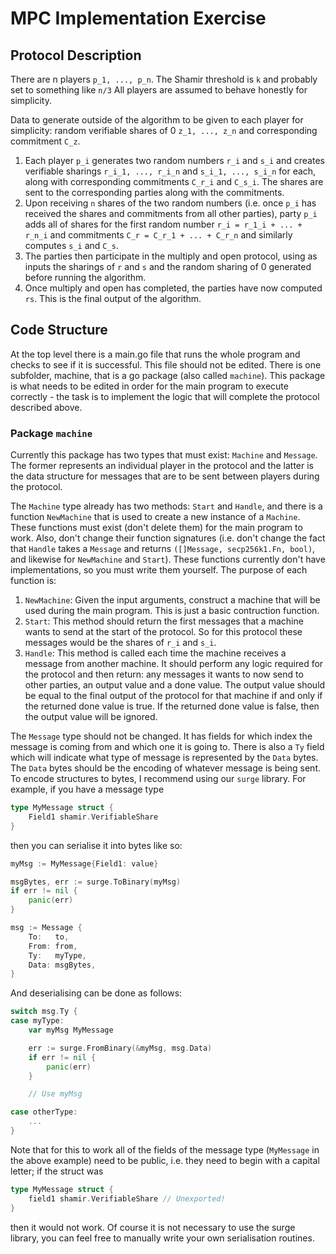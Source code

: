 # MPC Implementation Exercise

## Protocol Description

There are n players `p_1, ..., p_n`. The Shamir threshold is `k` and probably
set to something like `n/3` All players are assumed to behave honestly for
simplicity.

Data to generate outside of the algorithm to be given to each player for
simplicity: random verifiable shares of 0 `z_1, ..., z_n` and corresponding
commitment `C_z`.

1. Each player `p_i` generates two random numbers `r_i` and `s_i` and creates
   verifiable sharings `r_i_1, ..., r_i_n` and `s_i_1, ..., s_i_n` for each,
   along with corresponding commitments `C_r_i` and `C_s_i`. The shares are sent to
   the corresponding parties along with the commitments.
2. Upon receiving `n` shares of the two random numbers (i.e. once `p_i` has
   received the shares and commitments from all other parties), party `p_i`
   adds all of shares for the first random number `r_i = r_1_i + ... + r_n_i` and
   commitments `C_r = C_r_1 + ... + C_r_n` and similarly computes `s_i` and `C_s`.
3. The parties then participate in the multiply and open protocol, using as
   inputs the sharings of `r` and `s` and the random sharing of 0 generated
   before running the algorithm.
4. Once multiply and open has completed, the parties have now computed `rs`.
   This is the final output of the algorithm.

## Code Structure

At the top level there is a main.go file that runs the whole program and checks
to see if it is successful. This file should not be edited. There is one
subfolder, machine, that is a go package (also called `machine`). This package is
what needs to be edited in order for the main program to execute correctly -
the task is to implement the logic that will complete the protocol described
above.

### Package `machine`

Currently this package has two types that must exist: `Machine` and `Message`.
The former represents an individual player in the protocol and the latter is
the data structure for messages that are to be sent between players during the
protocol.

The `Machine` type already has two methods: `Start` and `Handle`, and there is
a function `NewMachine` that is used to create a new instance of a `Machine`.
These functions must exist (don't delete them) for the main program to work.
Also, don't change their function signatures (i.e. don't change the fact that
`Handle` takes a `Message` and returns `([]Message, secp256k1.Fn, bool)`, and
likewise for `NewMachine` and `Start`). These functions currently don't have
implementations, so you must write them yourself. The purpose of each function
is:

1. `NewMachine`: Given the input arguments, construct a machine that will be
   used during the main program. This is just a basic contruction function.
2. `Start`: This method should return the first messages that a machine wants
   to send at the start of the protocol. So for this protocol these messages
   would be the shares of `r_i` and `s_i`.
3. `Handle`: This method is called each time the machine receives a message
   from another machine. It should perform any logic required for the protocol
   and then return: any messages it wants to now send to other parties, an
   output value and a done value. The output value should be equal to the final
   output of the protocol for that machine if and only if the returned done
   value is true. If the returned done value is false, then the output value
   will be ignored.

The `Message` type should not be changed. It has fields for which index the
message is coming from and which one it is going to. There is also a `Ty` field
which will indicate what type of message is represented by the `Data` bytes.
The `Data` bytes should be the encoding of whatever message is being sent. To
encode structures to bytes, I recommend using our `surge` library. For example,
if you have a message type

```go
type MyMessage struct {
	Field1 shamir.VerifiableShare
}
```

then you can serialise it into bytes like so:

```go
myMsg := MyMessage{Field1: value}

msgBytes, err := surge.ToBinary(myMsg)
if err != nil {
	panic(err)
}

msg := Message {
	To:   to,
	From: from,
	Ty:   myType,
	Data: msgBytes,
}
```

And deserialising can be done as follows:

```go
switch msg.Ty {
case myType:
	var myMsg MyMessage

	err := surge.FromBinary(&myMsg, msg.Data)
	if err != nil {
		panic(err)
	}

	// Use myMsg

case otherType:
	...
}
```

Note that for this to work all of the fields of the message type (`MyMessage`
in the above example) need to be public, i.e. they need to begin with a capital
letter; if the struct was

```go
type MyMessage struct {
	field1 shamir.VerifiableShare // Unexported!
}
```

then it would not work. Of course it is not necessary to use the surge library,
you can feel free to manually write your own serialisation routines.
